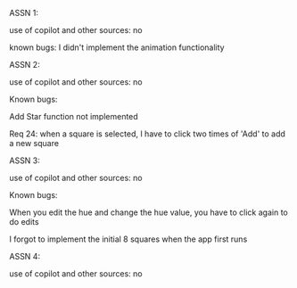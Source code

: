 ASSN 1:

use of copilot and other sources: no

known bugs: I didn't implement the animation functionality

ASSN 2:

use of copilot and other sources: no

Known bugs: 

Add Star function not implemented

Req 24: when a square is selected, I have to click two times of 'Add' to add a new square

ASSN 3:

use of copilot and other sources: no

Known bugs:

When you edit the hue and change the hue value, you have to click again to do edits 

I forgot to implement the initial 8 squares when the app first runs

ASSN 4:

use of copilot and other sources: no
